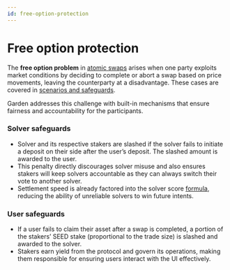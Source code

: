 ```yaml
---
id: free-option-protection
---
```


# Free option protection

The **free option problem** in [atomic swaps](../introduction/AtomicSwaps.mdx) arises when one party exploits market conditions by deciding to complete or abort a swap based on price movements, leaving the counterparty at a disadvantage. These cases are covered in [scenarios and safeguards](../introduction/AtomicSwaps.mdx#scenarios-and-safeguards).

Garden addresses this challenge with built-in mechanisms that ensure fairness and accountability for the participants.

### **Solver safeguards**

* Solver and its respective stakers are slashed if the solver fails to initiate a deposit on their side after the user’s deposit. The slashed amount is awarded to the user.
* This penalty directly discourages solver misuse and also ensures stakers will keep solvers accountable as they can always switch their vote to another solver.
* Settlement speed is already factored into the solver score [formula](../introduction/auctions.md), reducing the ability of unreliable solvers to win future intents.

### **User safeguards**

* If a user fails to claim their asset after a swap is completed, a portion of the stakers’ SEED stake (proportional to the trade size) is slashed and awarded to the solver.&#x20;
* Stakers earn yield from the protocol and govern its operations, making them responsible for ensuring users interact with the UI effectively.&#x20;